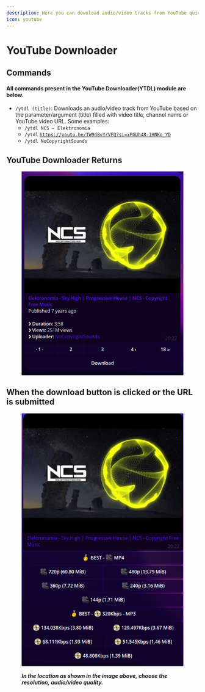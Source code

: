 ```yaml
---
description: Here you can download audio/video tracks from YouTube quickly and easily.
icon: youtube
---
```


# YouTube Downloader

## Commands

#### All commands present in the YouTube Downloader(YTDL) module are below.

* `/ytdl (title)`:  Downloads an audio/video track from YouTube based on the parameter/argument (title) filled with video title, channel name or YouTube video URL. Some examples:&#x20;
  * `/ytdl NCS - Elektronomia`
  * `/ytdl` [`https://youtu.be/TW9d8vYrVFQ?si=xPGUh48-1HNKo_YD`](https://youtu.be/TW9d8vYrVFQ?si=xPGUh48-1HNKo\_YD)
  * `/ytdl NoCopyrightSounds`



## YouTube Downloader Returns

<figure><img src="../../../../.gitbook/assets/image (2).png" alt=""><figcaption></figcaption></figure>

## When the download button is clicked or the URL is submitted

<figure><img src="../../../../.gitbook/assets/image (4).png" alt=""><figcaption><p><em><strong>In the location as shown in the image above, choose the resolution, audio/video quality.</strong></em></p></figcaption></figure>

